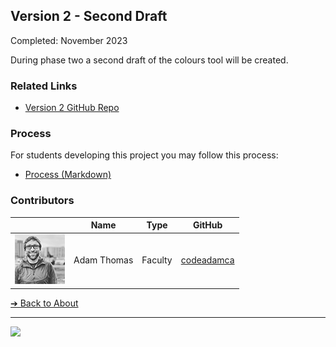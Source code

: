 <style>@import url("//readme.codeadam.ca/readme.css");</style>

## Version 2 - Second Draft

Completed: November 2023

During phase two a second draft of the colours tool will be created. 

### Related Links

- [Version 2 GitHub Repo](https://github.com/BrickMMO/colours-v2)

### Process

For students developing this project you may follow this process:

- [Process (Markdown)](v2/colours-v2-process.markdown)

### Contributors

| | Name | Type | GitHub |
| ------------------------------------- | ----------- | ------- | -------- |
| ![codeadamca](faculty/codeadamca.png) | Adam Thomas | Faculty | [codeadamca](https://contributions.brickmmo.com/faculty/codeadamca) |

[&#10132; Back to About](/colours-about/)

---

<a href="https://brickmmo.com">
<img src="https://brickmmo.com/images/brickmmo-logo-horizontal.jpg" width="100">
</a>
